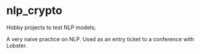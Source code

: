 # nlp_crypto
Hobby projects to test NLP models;

A very naive practice on NLP. Used as an entry ticket to a conference with Lobster.

